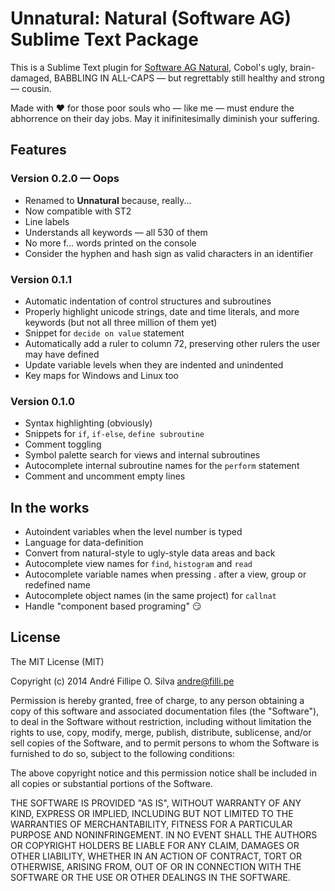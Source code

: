 Unnatural: Natural (Software AG) Sublime Text Package
=====================================================

This is a Sublime Text plugin for [Software AG Natural][natural], Cobol's
ugly, brain-damaged, BABBLING IN ALL-CAPS — but regrettably still healthy and
strong — cousin.

Made with ❤️ for those poor souls who — like me — must endure the abhorrence on
their day jobs. May it inifinitesimally diminish your suffering.

[natural]: http://www.softwareag.com/corporate/products/adabas_natural/natural/overview


Features
--------

### Version 0.2.0 — Oops

- Renamed to **Unnatural** because, really...
- Now compatible with ST2
- Line labels
- Understands all keywords — all 530 of them
- No more f... words printed on the console
- Consider the hyphen and hash sign as valid characters in an identifier

### Version 0.1.1

- Automatic indentation of control structures and subroutines
- Properly highlight unicode strings, date and time literals, and more keywords
  (but not all three million of them yet)
- Snippet for `decide on value` statement
- Automatically add a ruler to column 72, preserving other rulers the user may
  have defined
- Update variable levels when they are indented and unindented
- Key maps for Windows and Linux too

### Version 0.1.0

- Syntax highlighting (obviously)
- Snippets for `if`, `if-else`, `define subroutine`
- Comment toggling
- Symbol palette search for views and internal subroutines
- Autocomplete internal subroutine names for the `perform` statement
- Comment and uncomment empty lines


In the works
------------

- Autoindent variables when the level number is typed
- Language for data-definition
- Convert from natural-style to ugly-style data areas and back
- Autocomplete view names for `find`, `histogram` and `read`
- Autocomplete variable names when pressing . after a view, group or redefined
  name
- Autocomplete object names (in the same project) for `callnat`
- Handle "component based programing" 😏


License
-------

The MIT License (MIT)

Copyright (c) 2014 André Fillipe O. Silva <andre@filli.pe>

Permission is hereby granted, free of charge, to any person obtaining a copy
of this software and associated documentation files (the "Software"), to deal
in the Software without restriction, including without limitation the rights
to use, copy, modify, merge, publish, distribute, sublicense, and/or sell
copies of the Software, and to permit persons to whom the Software is
furnished to do so, subject to the following conditions:

The above copyright notice and this permission notice shall be included in
all copies or substantial portions of the Software.

THE SOFTWARE IS PROVIDED "AS IS", WITHOUT WARRANTY OF ANY KIND, EXPRESS OR
IMPLIED, INCLUDING BUT NOT LIMITED TO THE WARRANTIES OF MERCHANTABILITY,
FITNESS FOR A PARTICULAR PURPOSE AND NONINFRINGEMENT. IN NO EVENT SHALL THE
AUTHORS OR COPYRIGHT HOLDERS BE LIABLE FOR ANY CLAIM, DAMAGES OR OTHER
LIABILITY, WHETHER IN AN ACTION OF CONTRACT, TORT OR OTHERWISE, ARISING FROM,
OUT OF OR IN CONNECTION WITH THE SOFTWARE OR THE USE OR OTHER DEALINGS IN
THE SOFTWARE.
